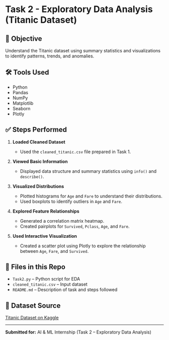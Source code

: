 
# Task 2 - Exploratory Data Analysis (Titanic Dataset)

## 🎯 Objective
Understand the Titanic dataset using summary statistics and visualizations to identify patterns, trends, and anomalies.

## 🛠 Tools Used
- Python
- Pandas
- NumPy
- Matplotlib
- Seaborn
- Plotly

## ✅ Steps Performed

1. **Loaded Cleaned Dataset**
   - Used the `cleaned_titanic.csv` file prepared in Task 1.

2. **Viewed Basic Information**
   - Displayed data structure and summary statistics using `info()` and `describe()`.

3. **Visualized Distributions**
   - Plotted histograms for `Age` and `Fare` to understand their distributions.
   - Used boxplots to identify outliers in `Age` and `Fare`.

4. **Explored Feature Relationships**
   - Generated a correlation matrix heatmap.
   - Created pairplots for `Survived`, `Pclass`, `Age`, and `Fare`.

5. **Used Interactive Visualization**
   - Created a scatter plot using Plotly to explore the relationship between `Age`, `Fare`, and `Survived`.

## 📁 Files in this Repo
- `Task2.py` – Python script for EDA
- `cleaned_titanic.csv` – Input dataset
- `README.md` – Description of task and steps followed

## 🔗 Dataset Source
[Titanic Dataset on Kaggle](https://www.kaggle.com/datasets/yasserh/titanic-dataset)

---

**Submitted for:** AI & ML Internship (Task 2 – Exploratory Data Analysis)
